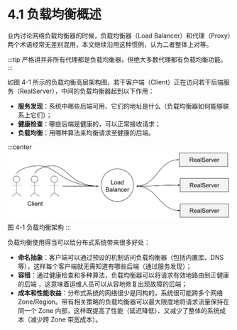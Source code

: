 # 4.1 负载均衡概述

业内讨论网络负载均衡器的时候，负载均衡器（Load Balancer）和代理（Proxy）两个术语经常无差别混用，本文继续沿用这种惯例，认为二者整体上对等。

:::tip <a/>
严格讲并非所有代理都是负载均衡器，但绝大多数代理都有负载均衡功能。
:::

如图 4-1 所示的负载均衡高层架构图，若干客户端（Client）正在访问若干后端服务（RealServer），中间的负载均衡器起到以下作用：

- **服务发现**：系统中哪些后端可用、它们的地址是什么（负载均衡器如何能够联系上它们）；
- **健康检查**：哪些后端是健康的，可以正常接收请求；
- **负载均衡**：用哪种算法来均衡请求至健康的后端。

:::center
  ![](../assets/balancer.svg)<br/>
 图 4-1 负载均衡架构
:::

负载均衡使用得当可以给分布式系统带来很多好处：

- **命名抽象**：客户端可以通过预设的机制访问负载均衡器（包括内置库、DNS 等），这样每个客户端就无需知道有哪些后端（通过服务发现）；
- **容错**：通过健康检查和多种算法，负载均衡器可以将请求有效地路由到正健康的后端 ，这意味着运维人员可以从容地修复出现故障的后端；
- **成本和性能收益**：分布式系统的网络很少是同构的，系统很可能跨多个网络 Zone/Region。带有相关策略的负载均衡器可以最大限度地将请求流量保持在同一个 Zone 内部，这样既提高了性能（延迟降低）、又减少了整体的系统成本（减少跨 Zone 带宽成本）。

